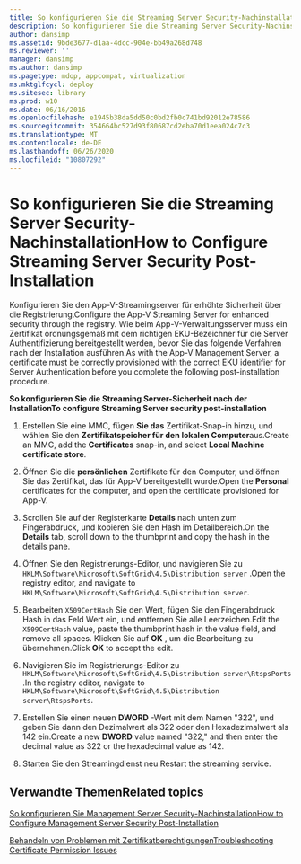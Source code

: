 ```yaml
---
title: So konfigurieren Sie die Streaming Server Security-Nachinstallation
description: So konfigurieren Sie die Streaming Server Security-Nachinstallation
author: dansimp
ms.assetid: 9bde3677-d1aa-4dcc-904e-bb49a268d748
ms.reviewer: ''
manager: dansimp
ms.author: dansimp
ms.pagetype: mdop, appcompat, virtualization
ms.mktglfcycl: deploy
ms.sitesec: library
ms.prod: w10
ms.date: 06/16/2016
ms.openlocfilehash: e1945b38da5dd50c0bd2fb0c741bd92012e78586
ms.sourcegitcommit: 354664bc527d93f80687cd2eba70d1eea024c7c3
ms.translationtype: MT
ms.contentlocale: de-DE
ms.lasthandoff: 06/26/2020
ms.locfileid: "10807292"
---
```

# <span data-ttu-id="2b0b5-103">So konfigurieren Sie die Streaming Server Security-Nachinstallation</span><span class="sxs-lookup"><span data-stu-id="2b0b5-103">How to Configure Streaming Server Security Post-Installation</span></span>


<span data-ttu-id="2b0b5-104">Konfigurieren Sie den App-V-Streamingserver für erhöhte Sicherheit über die Registrierung.</span><span class="sxs-lookup"><span data-stu-id="2b0b5-104">Configure the App-V Streaming Server for enhanced security through the registry.</span></span> <span data-ttu-id="2b0b5-105">Wie beim App-V-Verwaltungsserver muss ein Zertifikat ordnungsgemäß mit dem richtigen EKU-Bezeichner für die Server Authentifizierung bereitgestellt werden, bevor Sie das folgende Verfahren nach der Installation ausführen.</span><span class="sxs-lookup"><span data-stu-id="2b0b5-105">As with the App-V Management Server, a certificate must be correctly provisioned with the correct EKU identifier for Server Authentication before you complete the following post-installation procedure.</span></span>

**<span data-ttu-id="2b0b5-106">So konfigurieren Sie die Streaming Server-Sicherheit nach der Installation</span><span class="sxs-lookup"><span data-stu-id="2b0b5-106">To configure Streaming Server security post-installation</span></span>**

1.  <span data-ttu-id="2b0b5-107">Erstellen Sie eine MMC, fügen **Sie das** Zertifikat-Snap-in hinzu, und wählen Sie den **Zertifikatspeicher für den lokalen Computer**aus.</span><span class="sxs-lookup"><span data-stu-id="2b0b5-107">Create an MMC, add the **Certificates** snap-in, and select **Local Machine certificate store**.</span></span>

2.  <span data-ttu-id="2b0b5-108">Öffnen Sie die **persönlichen** Zertifikate für den Computer, und öffnen Sie das Zertifikat, das für App-V bereitgestellt wurde.</span><span class="sxs-lookup"><span data-stu-id="2b0b5-108">Open the **Personal** certificates for the computer, and open the certificate provisioned for App-V.</span></span>

3.  <span data-ttu-id="2b0b5-109">Scrollen Sie auf der Registerkarte **Details** nach unten zum Fingerabdruck, und kopieren Sie den Hash im Detailbereich.</span><span class="sxs-lookup"><span data-stu-id="2b0b5-109">On the **Details** tab, scroll down to the thumbprint and copy the hash in the details pane.</span></span>

4.  <span data-ttu-id="2b0b5-110">Öffnen Sie den Registrierungs-Editor, und navigieren Sie zu `HKLM\Software\Microsoft\SoftGrid\4.5\Distribution server` .</span><span class="sxs-lookup"><span data-stu-id="2b0b5-110">Open the registry editor, and navigate to `HKLM\Software\Microsoft\SoftGrid\4.5\Distribution server`.</span></span>

5.  <span data-ttu-id="2b0b5-111">Bearbeiten `X509CertHash` Sie den Wert, fügen Sie den Fingerabdruck Hash in das Feld Wert ein, und entfernen Sie alle Leerzeichen.</span><span class="sxs-lookup"><span data-stu-id="2b0b5-111">Edit the `X509CertHash` value, paste the thumbprint hash in the value field, and remove all spaces.</span></span> <span data-ttu-id="2b0b5-112">Klicken Sie auf **OK** , um die Bearbeitung zu übernehmen.</span><span class="sxs-lookup"><span data-stu-id="2b0b5-112">Click **OK** to accept the edit.</span></span>

6.  <span data-ttu-id="2b0b5-113">Navigieren Sie im Registrierungs-Editor zu `HKLM\Software\Microsoft\SoftGrid\4.5\Distribution server\RtspsPorts` .</span><span class="sxs-lookup"><span data-stu-id="2b0b5-113">In the registry editor, navigate to `HKLM\Software\Microsoft\SoftGrid\4.5\Distribution server\RtspsPorts`.</span></span>

7.  <span data-ttu-id="2b0b5-114">Erstellen Sie einen neuen **DWORD** -Wert mit dem Namen "322", und geben Sie dann den Dezimalwert als 322 oder den Hexadezimalwert als 142 ein.</span><span class="sxs-lookup"><span data-stu-id="2b0b5-114">Create a new **DWORD** value named "322," and then enter the decimal value as 322 or the hexadecimal value as 142.</span></span>

8.  <span data-ttu-id="2b0b5-115">Starten Sie den Streamingdienst neu.</span><span class="sxs-lookup"><span data-stu-id="2b0b5-115">Restart the streaming service.</span></span>

## <span data-ttu-id="2b0b5-116">Verwandte Themen</span><span class="sxs-lookup"><span data-stu-id="2b0b5-116">Related topics</span></span>


[<span data-ttu-id="2b0b5-117">So konfigurieren Sie Management Server Security-Nachinstallation</span><span class="sxs-lookup"><span data-stu-id="2b0b5-117">How to Configure Management Server Security Post-Installation</span></span>](how-to-configure-management-server-security-post-installation.md)

[<span data-ttu-id="2b0b5-118">Behandeln von Problemen mit Zertifikatberechtigungen</span><span class="sxs-lookup"><span data-stu-id="2b0b5-118">Troubleshooting Certificate Permission Issues</span></span>](troubleshooting-certificate-permission-issues.md)

 

 





